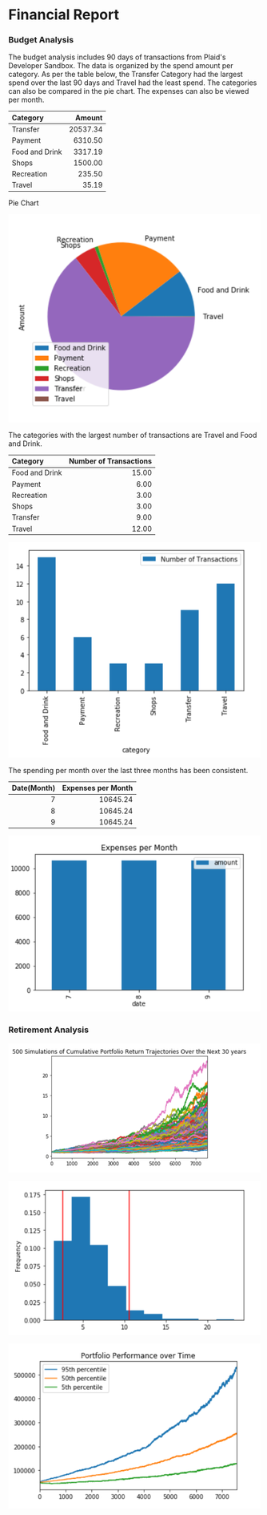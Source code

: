 # Financial Report

### Budget Analysis 

The budget analysis includes 90 days of transactions from Plaid's Developer Sandbox. The data is organized by the spend amount per category. As per the table below, the Transfer Category had the largest spend over the last 90 days and Travel had the least spend. The categories can also be compared in the pie chart. The expenses can also be viewed per month. 


| Category       |   Amount |
|:---------------|---------:|
| Transfer       | 20537.34 |
| Payment        |  6310.50 |
| Food and Drink |  3317.19 |
| Shops          |  1500.00 |
| Recreation     |   235.50 |
| Travel         |    35.19 |


Pie Chart

![Pie Chart](/Images/PieChart_BudgetAnalysis.png)

The categories with the largest number of transactions are Travel and Food and Drink.

| Category       |   Number of Transactions |
|:---------------|-------------------------:|
| Food and Drink |                    15.00 |
| Payment        |                     6.00 |
| Recreation     |                     3.00 |
| Shops          |                     3.00 |
| Transfer       |                     9.00 |
| Travel         |                    12.00 |


![Bar_Chart](/Images/NumberofTrxns_budgetAnalysis.png)

The spending per month over the last three months has been consistent. 

|   Date(Month) |   Expenses per Month |
|--------------:|---------------------:|
|             7 |             10645.24 |
|             8 |             10645.24 |
|             9 |             10645.24 |




![Bar Chart](/Images/BarChart_BudgetAnalysis.png)


### Retirement Analysis 

![Chart](/Images/Portfolio_Simulations.png)

![Chart](/Images/confidence_interval.png)

![Chart](/Images/Portfolio_performance_overtime.png)
